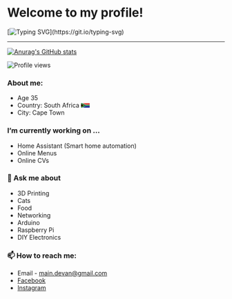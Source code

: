 # Welcome to my profile!

[![Typing SVG](https://readme-typing-svg.demolab.com?font=Fira+Code&pause=1000&width=435&lines=Loading......)](https://git.io/typing-svg)

-----

[![Anurag's GitHub stats](https://github-readme-stats.vercel.app/api?username=P4radoX-ZA&theme=dark)](https://github.com/anuraghazra/github-readme-stats)

![Profile views](https://komarev.com/ghpvc/?username=P4radoX-ZA&style=for-the-badge&color=blue)


### About me:
- Age 35
- Country: South Africa <img src="https://github.com/P4radoX-ZA/P4radoX-ZA/blob/main/sa-flag.svg" alt="South Africa Flag" width="20" height="10">
- City: Cape Town


### I’m currently working on ...
- Home Assistant (Smart home automation)
- Online Menus
- Online CVs

###  💬 Ask me about
- 3D Printing
- Cats
- Food
- Networking
- Arduino
- Raspberry Pi
- DIY Electronics


### 📫 How to reach me:

 - Email - [main.devan@gmail.com](mailto:main.devan@gmail.com)
 - [Facebook]([url](https://www.facebook.com/devan.main))
 - [Instagram]([url](https://www.instagram.com/themain_za))



<!--
- 🌱 I’m currently learning ...
- 👯 I’m looking to collaborate on ...
- 🤔 I’m looking for help with ...
- 💬 Ask me about ...
- 📫 How to reach me: ...
- ⚡ Fun fact: ...

Typing animation
https://readme-typing-svg.demolab.com/demo/?lines=This+is+a+sentence+with+many+words+t;adawd+show+

Profile Examples
https://github.com/abhisheknaiidu/awesome-github-profile-readme


-->
